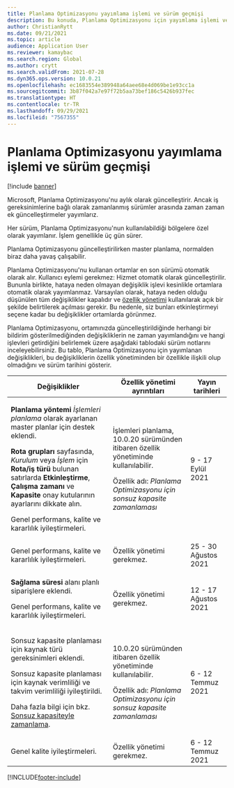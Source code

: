 ```yaml
---
title: Planlama Optimizasyonu yayımlama işlemi ve sürüm geçmişi
description: Bu konuda, Planlama Optimizasyonu için yayımlama işlemi ve sürüm geçmişi hakkında bilgi verilmektedir.
author: ChristianRytt
ms.date: 09/21/2021
ms.topic: article
audience: Application User
ms.reviewer: kamaybac
ms.search.region: Global
ms.author: crytt
ms.search.validFrom: 2021-07-28
ms.dyn365.ops.version: 10.0.21
ms.openlocfilehash: ec1683554e389948a64aee68e4d069be1e93cc1a
ms.sourcegitcommit: 3b87f042a7e97f72b5aa73bef186c5426b937fec
ms.translationtype: HT
ms.contentlocale: tr-TR
ms.lasthandoff: 09/29/2021
ms.locfileid: "7567355"
---
```

# <a name="planning-optimization-release-process-and-release-history"></a>Planlama Optimizasyonu yayımlama işlemi ve sürüm geçmişi

[!include [banner](../../includes/banner.md)]

Microsoft, Planlama Optimizasyonu'nu aylık olarak güncelleştirir. Ancak iş gereksinimlerine bağlı olarak zamanlanmış sürümler arasında zaman zaman ek güncelleştirmeler yayımlarız.

Her sürüm, Planlama Optimizasyonu'nun kullanılabildiği bölgelere özel olarak yayımlanır. İşlem genellikle üç gün sürer.

Planlama Optimizasyonu güncelleştirilirken master planlama, normalden biraz daha yavaş çalışabilir.

Planlama Optimizasyonu'nu kullanan ortamlar en son sürümü otomatik olarak alır. Kullanıcı eylemi gerekmez: Hizmet otomatik olarak güncelleştirilir. Bununla birlikte, hataya neden olmayan değişiklik işlevi kesinlikle ortamlara otomatik olarak yayımlanmaz. Varsayılan olarak, hataya neden olduğu düşünülen tüm değişiklikler kapalıdır ve [özellik yönetimi](../../../fin-ops-core/fin-ops/get-started/feature-management/feature-management-overview.md) kullanılarak açık bir şekilde belirtilerek açılması gerekir. Bu nedenle, siz bunları etkinleştirmeyi seçene kadar bu değişiklikler ortamlarda görünmez.

Planlama Optimizasyonu, ortamınızda güncelleştirildiğinde herhangi bir bildirim gösterilmediğinden değişikliklerin ne zaman yayımlandığını ve hangi işlevleri getirdiğini belirlemek üzere aşağıdaki tablodaki sürüm notlarını inceleyebilirsiniz. Bu tablo, Planlama Optimizasyonu için yayımlanan değişiklikleri, bu değişikliklerin özellik yönetiminden bir özellikle ilişkili olup olmadığını ve sürüm tarihini gösterir.

| Değişiklikler | Özellik yönetimi ayrıntıları | Yayın tarihleri |
|---|---|---|
| <p>**Planlama yöntemi** *İşlemleri planlama* olarak ayarlanan master planlar için destek eklendi.</p><p>**Rota grupları** sayfasında, *Kurulum* veya *İşlem* için **Rota/iş türü** bulunan satırlarda **Etkinleştirme**, **Çalışma zamanı** ve **Kapasite** onay kutularının ayarlarını dikkate alın. </p><p>Genel performans, kalite ve kararlılık iyileştirmeleri. | <p>İşlemleri planlama, 10.0.20 sürümünden itibaren özellik yönetiminde kullanılabilir.</p><p>Özellik adı: *Planlama Optimizasyonu için sonsuz kapasite zamanlaması*</p>  | 9 - 17 Eylül 2021 |
| Genel performans, kalite ve kararlılık iyileştirmeleri. | Özellik yönetimi gerekmez. | 25 - 30 Ağustos 2021 |
| <p>**Sağlama süresi** alanı planlı siparişlere eklendi.</p><p>Genel performans, kalite ve kararlılık iyileştirmeleri.</p> | Özellik yönetimi gerekmez. | 12 - 17 Ağustos 2021 |
| <p>Sonsuz kapasite planlaması için kaynak türü gereksinimleri eklendi.</p><p>Sonsuz kapasite planlaması için kaynak verimliliği ve takvim verimliliği iyileştirildi.</p><p>Daha fazla bilgi için bkz. [Sonsuz kapasiteyle zamanlama](infinite-capacity-planning.md). | <p>10.0.20 sürümünden itibaren özellik yönetiminde kullanılabilir.</p><p>Özellik adı: *Planlama Optimizasyonu için sonsuz kapasite zamanlaması*</p> | 6 - 12 Temmuz 2021 |
| Genel kalite iyileştirmeleri. | Özellik yönetimi gerekmez. | 6 - 12 Temmuz 2021 |

[!INCLUDE[footer-include](../../../includes/footer-banner.md)]
